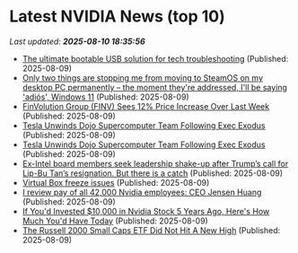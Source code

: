 # Latest NVIDIA News (top 10)
_Last updated: **2025-08-10 18:35:56**_

- [The ultimate bootable USB solution for tech troubleshooting](https://www.xda-developers.com/how-a-single-usb-stick-solved-boot-problems-for-good/) (Published: 2025-08-09)
- [Only two things are stopping me from moving to SteamOS on my desktop PC permanently – the moment they're addressed, I'll be saying 'adiós', Windows 11](https://www.techradar.com/computing/windows/only-two-things-are-stopping-me-from-moving-to-steamos-on-my-desktop-pc-permanently-the-moment-theyre-addressed-ill-be-saying-adios-windows-11) (Published: 2025-08-09)
- [FinVolution Group (FINV) Sees 12% Price Increase Over Last Week](https://finance.yahoo.com/news/finvolution-group-finv-sees-12-172906886.html) (Published: 2025-08-09)
- [Tesla Unwinds Dojo Supercomputer Team Following Exec Exodus](https://me.pcmag.com/en/ai/31618/tesla-unwinds-dojo-supercomputer-team-following-exec-exodus) (Published: 2025-08-09)
- [Tesla Unwinds Dojo Supercomputer Team Following Exec Exodus](https://uk.pcmag.com/ai/159508/tesla-unwinds-dojo-supercomputer-team-following-exec-exodus) (Published: 2025-08-09)
- [Ex-Intel board members seek leadership shake-up after Trump’s call for Lip-Bu Tan’s resignation. But there is a catch](https://www.livemint.com/companies/news/exintel-board-members-seek-leadership-shake-up-after-trump-s-call-for-lip-bu-tan-s-resignation-but-there-is-a-catch-11754755112408.html) (Published: 2025-08-09)
- [Virtual Box freeze issues](https://askubuntu.com/questions/1554284/virtual-box-freeze-issues) (Published: 2025-08-09)
- [I review pay of all 42,000 Nvidia employees: CEO Jensen Huang](https://economictimes.indiatimes.com/tech/tech-bytes/i-review-pay-of-all-42000-nvidia-employees-ceo-jensen-huang/articleshow/123207458.cms) (Published: 2025-08-09)
- [If You'd Invested $10,000 in Nvidia Stock 5 Years Ago, Here's How Much You'd Have Today](https://biztoc.com/x/d7faef5035341df3) (Published: 2025-08-09)
- [The Russell 2000 Small Caps ETF Did Not Hit A New High](https://www.forbes.com/sites/johnnavin/2025/08/09/the-russell-2000-small-caps-etf-did-not-hit-a-new-high/) (Published: 2025-08-09)
